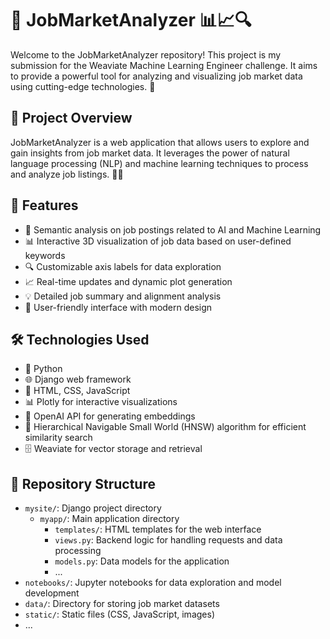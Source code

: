 # 🌟 JobMarketAnalyzer 📊📈🔍

Welcome to the JobMarketAnalyzer repository! This project is my submission for the Weaviate Machine Learning Engineer challenge. It aims to provide a powerful tool for analyzing and visualizing job market data using cutting-edge technologies. 🚀

## 🎯 Project Overview

JobMarketAnalyzer is a web application that allows users to explore and gain insights from job market data. It leverages the power of natural language processing (NLP) and machine learning techniques to process and analyze job listings. 🧠💼

## 🌈 Features

- 📝 Semantic analysis on job postings related to AI and Machine Learning
- 📊 Interactive 3D visualization of job data based on user-defined keywords
- 🔍 Customizable axis labels for data exploration
- 📈 Real-time updates and dynamic plot generation
- 💡 Detailed job summary and alignment analysis
- 🎨 User-friendly interface with modern design

## 🛠️ Technologies Used

- 🐍 Python
- 🌐 Django web framework
- 📜 HTML, CSS, JavaScript
- 📊 Plotly for interactive visualizations
- 🧠 OpenAI API for generating embeddings
- 🤖 Hierarchical Navigable Small World (HNSW) algorithm for efficient similarity search
- 🗄️ Weaviate for vector storage and retrieval

## 📂 Repository Structure

- `mysite/`: Django project directory
  - `myapp/`: Main application directory
    - `templates/`: HTML templates for the web interface
    - `views.py`: Backend logic for handling requests and data processing
    - `models.py`: Data models for the application
    - ...
- `notebooks/`: Jupyter notebooks for data exploration and model development
- `data/`: Directory for storing job market datasets
- `static/`: Static files (CSS, JavaScript, images)
- ...
